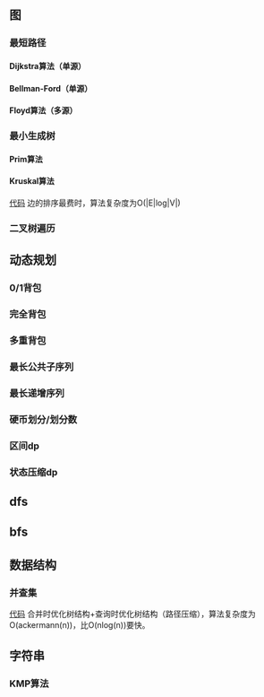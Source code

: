 ## 图

### 最短路径

#### Dijkstra算法（单源）

#### Bellman-Ford（单源）

#### Floyd算法（多源）

### 最小生成树

#### Prim算法

#### Kruskal算法

[代码](./kruskal.cpp)
边的排序最费时，算法复杂度为O(|E|log|V|)

### 二叉树遍历

## 动态规划

### 0/1背包

### 完全背包

### 多重背包

### 最长公共子序列

### 最长递增序列

### 硬币划分/划分数

### 区间dp

### 状态压缩dp

## dfs

## bfs

## 数据结构

### 并查集

[代码](./union_find.cpp)
合并时优化树结构+查询时优化树结构（路径压缩），算法复杂度为O(ackermann(n))，比O(nlog(n))要快。

## 字符串

### KMP算法